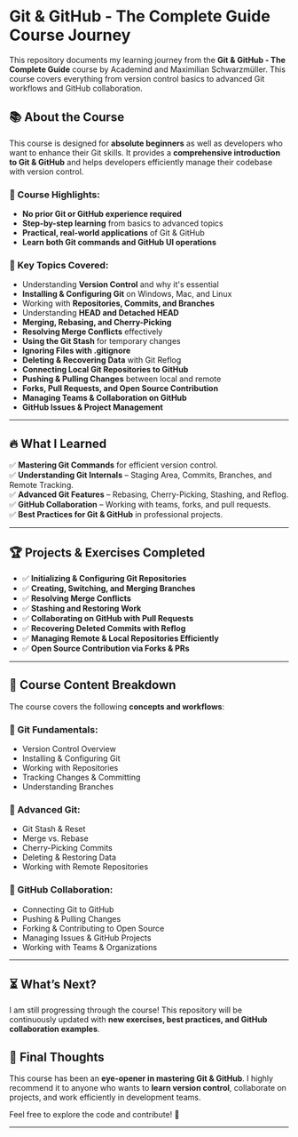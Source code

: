 # Git & GitHub - The Complete Guide Course Journey

This repository documents my learning journey from the **Git & GitHub - The Complete Guide** course by Academind and Maximilian Schwarzmüller. This course covers everything from version control basics to advanced Git workflows and GitHub collaboration.

## 📚 About the Course  
This course is designed for **absolute beginners** as well as developers who want to enhance their Git skills. It provides a **comprehensive introduction to Git & GitHub** and helps developers efficiently manage their codebase with version control.

### 🔹 Course Highlights:
- **No prior Git or GitHub experience required**
- **Step-by-step learning** from basics to advanced topics
- **Practical, real-world applications** of Git & GitHub
- **Learn both Git commands and GitHub UI operations**

### 🚀 Key Topics Covered:
- Understanding **Version Control** and why it's essential
- **Installing & Configuring Git** on Windows, Mac, and Linux
- Working with **Repositories, Commits, and Branches**
- Understanding **HEAD and Detached HEAD**
- **Merging, Rebasing, and Cherry-Picking**
- **Resolving Merge Conflicts** effectively
- **Using the Git Stash** for temporary changes
- **Ignoring Files with .gitignore**
- **Deleting & Recovering Data** with Git Reflog
- **Connecting Local Git Repositories to GitHub**
- **Pushing & Pulling Changes** between local and remote
- **Forks, Pull Requests, and Open Source Contribution**
- **Managing Teams & Collaboration on GitHub**
- **GitHub Issues & Project Management**

---

## 🔥 What I Learned
✅ **Mastering Git Commands** for efficient version control.  
✅ **Understanding Git Internals** – Staging Area, Commits, Branches, and Remote Tracking.  
✅ **Advanced Git Features** – Rebasing, Cherry-Picking, Stashing, and Reflog.  
✅ **GitHub Collaboration** – Working with teams, forks, and pull requests.  
✅ **Best Practices for Git & GitHub** in professional projects.  

---

## 🏆 Projects & Exercises Completed
- ✅ **Initializing & Configuring Git Repositories**
- ✅ **Creating, Switching, and Merging Branches**
- ✅ **Resolving Merge Conflicts**
- ✅ **Stashing and Restoring Work**
- ✅ **Collaborating on GitHub with Pull Requests**
- ✅ **Recovering Deleted Commits with Reflog**
- ✅ **Managing Remote & Local Repositories Efficiently**
- ✅ **Open Source Contribution via Forks & PRs**

---

## 📌 Course Content Breakdown
The course covers the following **concepts and workflows**:

### 🔹 Git Fundamentals:
- Version Control Overview
- Installing & Configuring Git
- Working with Repositories
- Tracking Changes & Committing
- Understanding Branches

### 🔹 Advanced Git:
- Git Stash & Reset
- Merge vs. Rebase
- Cherry-Picking Commits
- Deleting & Restoring Data
- Working with Remote Repositories

### 🔹 GitHub Collaboration:
- Connecting Git to GitHub
- Pushing & Pulling Changes
- Forking & Contributing to Open Source
- Managing Issues & GitHub Projects
- Working with Teams & Organizations

---

## ⏳ What’s Next?
I am still progressing through the course! This repository will be continuously updated with **new exercises, best practices, and GitHub collaboration examples**. 

## 🎯 Final Thoughts  
This course has been an **eye-opener in mastering Git & GitHub**. I highly recommend it to anyone who wants to **learn version control**, collaborate on projects, and work efficiently in development teams. 

Feel free to explore the code and contribute! 🚀

---
